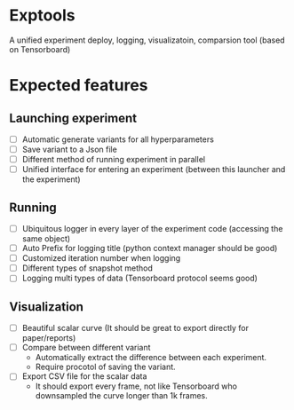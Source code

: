 # Exptools
A unified experiment deploy, logging, visualizatoin, comparsion tool (based on Tensorboard)


# Expected features
## Launching experiment
- [ ] Automatic generate variants for all hyperparameters
- [ ] Save variant to a Json file
- [ ] Different method of running experiment in parallel
- [ ] Unified interface for entering an experiment (between this launcher and the experiment)

## Running
- [ ] Ubiquitous logger in every layer of the experiment code (accessing the same object)
- [ ] Auto Prefix for logging title (python context manager should be good)
- [ ] Customized iteration number when logging
- [ ] Different types of snapshot method
- [ ] Logging multi types of data (Tensorboard protocol seems good)

## Visualization
- [ ] Beautiful scalar curve (It should be great to export directly for paper/reports)
- [ ] Compare between different variant
  * Automatically extract the difference between each experiment.
  * Require procotol of saving the variant.
- [ ] Export CSV file for the scalar data
  * It should export every frame, not like Tensorboard who downsampled the curve longer than 1k frames.
